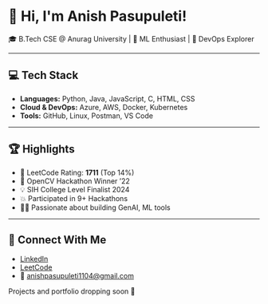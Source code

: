 # 👋 Hi, I'm Anish Pasupuleti!         
                   
🎓 B.Tech CSE @ Anurag University | 🧠 ML Enthusiast | 🚀 DevOps Explorer                                   
                           
---                       
                
## 💻 Tech Stack         
     
- **Languages:** Python, Java, JavaScript, C, HTML, CSS     
- **Cloud & DevOps:** Azure, AWS, Docker, Kubernetes  
- **Tools:** GitHub, Linux, Postman, VS Code
 
---

## 🏆 Highlights

- 🧠 LeetCode Rating: **1711** (Top 14%) 
- 🥇 OpenCV Hackathon Winner ’22
- 💡 SIH College Level Finalist 2024
- 💥 Participated in 9+ Hackathons
- 👨‍💻 Passionate about building GenAI, ML tools

--- 

## 🔗 Connect With Me

- [LinkedIn](https://www.linkedin.com/in/anishpasupuleti/)
- [LeetCode](https://leetcode.com/u/AnishSai/)
- 📧 anishpasupuleti1104@gmail.com

Projects and portfolio dropping soon 🚀
